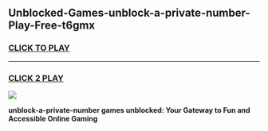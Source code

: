 
## Unblocked-Games-unblock-a-private-number-Play-Free-t6gmx
<h3>
<a href="https://premium76.site?title=unblock-a-private-number&ref=20M">CLICK TO PLAY</a></h3>
<hr>

<h3>
<a href="https://premium76.site?title=unblock-a-private-number&ref=20M">CLICK 2 PLAY</a>
  
</h3>

<a href="https://premium76.site?title=unblock-a-private-number&ref=19M"><img src="https://clearcache.store/games.png"></a>


**unblock-a-private-number games unblocked: Your Gateway to Fun and Accessible Online Gaming**
